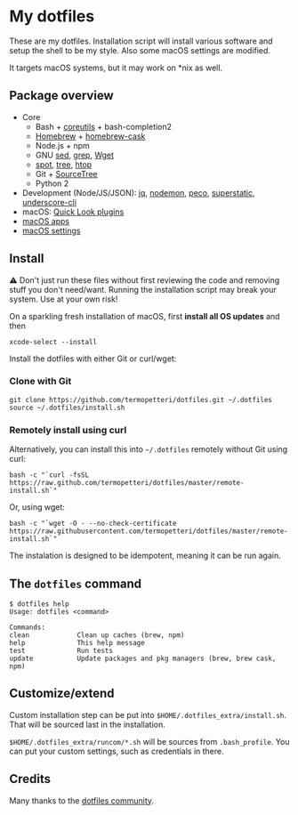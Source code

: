 # My dotfiles

These are my dotfiles. Installation script will install various software and setup the shell to be my style. Also some macOS settings are modified.

It targets macOS systems, but it may work on *nix as well.

## Package overview

* Core
  * Bash + [coreutils](https://en.wikipedia.org/wiki/GNU_Core_Utilities) + bash-completion2
  * [Homebrew](https://brew.sh) + [homebrew-cask](https://caskroom.github.io)
  * Node.js + npm
  * GNU [sed](https://www.gnu.org/software/sed/), [grep](https://www.gnu.org/software/grep/), [Wget](https://www.gnu.org/software/wget/)
  * [spot](https://github.com/guille/spot), [tree](http://mama.indstate.edu/users/ice/tree/), [htop](https://github.com/hishamhm/htop)
  * Git + [SourceTree](https://www.sourcetreeapp.com)
  * Python 2
* Development (Node/JS/JSON): [jq](https://stedolan.github.io/jq), [nodemon](https://nodemon.io), [peco](https://peco.github.io), [superstatic](https://github.com/firebase/superstatic), [underscore-cli](https://github.com/ddopson/underscore-cli)
* macOS: [Quick Look plugins](https://github.com/sindresorhus/quick-look-plugins)
* [macOS apps](https://github.com/termopetteri/dotfiles/blob/master/install/brew-cask.sh)
* [macOS settings](https://github.com/termopetteri/dotfiles/blob/master/install/defaults.macos.sh)

## Install

:warning: Don't just run these files without first reviewing the code and removing stuff you don't need/want. Running the installation script may break your system. Use at your own risk!

On a sparkling fresh installation of macOS, first **install all OS updates** and then

    xcode-select --install

Install the dotfiles with either Git or curl/wget:

### Clone with Git

    git clone https://github.com/termopetteri/dotfiles.git ~/.dotfiles
    source ~/.dotfiles/install.sh

### Remotely install using curl

Alternatively, you can install this into `~/.dotfiles` remotely without Git using curl:

    bash -c "`curl -fsSL https://raw.github.com/termopetteri/dotfiles/master/remote-install.sh`"

Or, using wget:

    bash -c "`wget -O - --no-check-certificate https://raw.githubusercontent.com/termopetteri/dotfiles/master/remote-install.sh`"

The instalation is designed to be idempotent, meaning it can be run again.

## The `dotfiles` command

    $ dotfiles help
    Usage: dotfiles <command>

    Commands:
    clean            Clean up caches (brew, npm)
    help             This help message
    test             Run tests
    update           Update packages and pkg managers (brew, brew cask, npm)

## Customize/extend

Custom installation step can be put into `$HOME/.dotfiles_extra/install.sh`. That will be sourced last in the installation.

`$HOME/.dotfiles_extra/runcom/*.sh` will be sources from `.bash_profile`. You can put your custom settings, such as credentials in there.

## Credits

Many thanks to the [dotfiles community](https://dotfiles.github.io).
